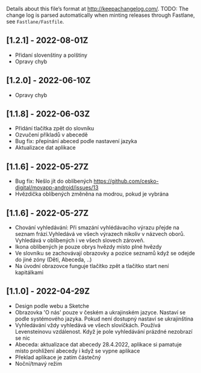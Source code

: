 Details about this file’s format at <http://keepachangelog.com/>. 
TODO: The change log is parsed automatically when minting releases through Fastlane, see `Fastlane/Fastfile`.

## [1.2.1] - 2022-08-01Z
- Přidaní slovenštiny a polštiny
- Opravy chyb

## [1.2.0] - 2022-06-10Z
- Opravy chyb

## [1.1.8] - 2022-06-03Z
- Přidání tlačítka zpět do slovníku
- Ozvučení příkladů v abecedě
- Bug fix: přepínání abeced podle nastavení jazyka
- Aktualizace dat aplikace

## [1.1.6] - 2022-05-27Z
- Bug fix: Nešlo jít do oblíbených https://github.com/cesko-digital/movapp-android/issues/13
- Hvězdička oblíbených změněna na modrou, pokud je vybrána 

## [1.1.6] - 2022-05-27Z

- Chování vyhledávání: Při smazání vyhlédávacího výrazu přejde na seznam frází.Vyhledává ve všech výrazech nikoliv v názvech oborů. Vyhledává v oblíbených i ve všech slovech zároveň.
- Ikona oblíbených je pouze obrys hvězdy místo plné hvězdy
- Ve slovníku se zachovávají obrazovky a pozice seznamů když se odejde do jiné zóny (Děti, Abeceda, ..)
- Na úvodní obrazovce funguje tlačítko zpět a tlačítko start není kapitálkami

## [1.1.0] - 2022-04-29Z

- Design podle webu a Sketche
- Obrazovka 'O nás' pouze v českém a ukrajinském jazyce. Nastaví se podle systémového jazyka. Pokud není dostupný nastaví se ukrajinština
- Vyhledávání vždy vyhledává ve všech slovíčkách. Používá Levensteinovu vzdálenost. Když je pole vyhledávání prázdné nezobrazí se nic
- Abeceda: aktualizace dat abecedy 28.4.2022, aplikace si pamatuje místo prohlížení abecedy i když se vypne aplikace
- Překlad aplikace je zatím částečný
- Noční/tmavý režim